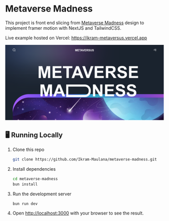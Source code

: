 # Metaverse Madness

This project is front end slicing from [Metaverse Madness](https://www.figma.com/file/EyzNoOFak1Nb1bBx9ZKI7E/Modern-UI%2FUX-Framer-Motion?t=U27Izw4pXMDE1r3r-0) design to implement framer motion with NextJS and TailwindCSS.

Live example hosted on Vercel: https://ikram-metaversus.vercel.app

![Metaversus Website](image.png)

## 🖥️ Running Locally

1. Clone this repo

   ```bash
   git clone https://github.com/Ikram-Maulana/metaverse-madness.git
   ```

2. Install dependencies

   ```bash
   cd metaverse-madness
   bun install
   ```

3. Run the development server

   ```bash
   bun run dev
   ```

4. Open [http://localhost:3000](http://localhost:3000) with your browser to see the result.
